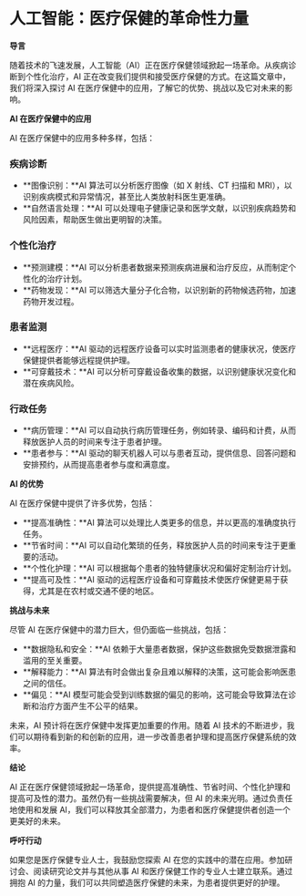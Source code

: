# 人工智能：医疗保健的革命性力量

**导言**

随着技术的飞速发展，人工智能（AI）正在医疗保健领域掀起一场革命。从疾病诊断到个性化治疗，AI 正在改变我们提供和接受医疗保健的方式。在这篇文章中，我们将深入探讨 AI 在医疗保健中的应用，了解它的优势、挑战以及它对未来的影响。

**AI 在医疗保健中的应用**

AI 在医疗保健中的应用多种多样，包括：

### 疾病诊断

* **图像识别：**AI 算法可以分析医疗图像（如 X 射线、CT 扫描和 MRI），以识别疾病模式和异常情况，甚至比人类放射科医生更准确。
* **自然语言处理：**AI 可以处理电子健康记录和医学文献，以识别疾病趋势和风险因素，帮助医生做出更明智的决策。

### 个性化治疗

* **预测建模：**AI 可以分析患者数据来预测疾病进展和治疗反应，从而制定个性化的治疗计划。
* **药物发现：**AI 可以筛选大量分子化合物，以识别新的药物候选药物，加速药物开发过程。

### 患者监测

* **远程医疗：**AI 驱动的远程医疗设备可以实时监测患者的健康状况，使医疗保健提供者能够远程提供护理。
* **可穿戴技术：**AI 可以分析可穿戴设备收集的数据，以识别健康状况变化和潜在疾病风险。

### 行政任务

* **病历管理：**AI 可以自动执行病历管理任务，例如转录、编码和计费，从而释放医护人员的时间来专注于患者护理。
* **患者参与：**AI 驱动的聊天机器人可以与患者互动，提供信息、回答问题和安排预约，从而提高患者参与度和满意度。

**AI 的优势**

AI 在医疗保健中提供了许多优势，包括：

* **提高准确性：**AI 算法可以处理比人类更多的信息，并以更高的准确度执行任务。
* **节省时间：**AI 可以自动化繁琐的任务，释放医护人员的时间来专注于更重要的活动。
* **个性化护理：**AI 可以根据每个患者的独特健康状况和偏好定制治疗计划。
* **提高可及性：**AI 驱动的远程医疗设备和可穿戴技术使医疗保健更易于获得，尤其是在农村或交通不便的地区。

**挑战与未来**

尽管 AI 在医疗保健中的潜力巨大，但仍面临一些挑战，包括：

* **数据隐私和安全：**AI 依赖于大量患者数据，保护这些数据免受数据泄露和滥用的至关重要。
* **解释能力：**AI 算法有时会做出复杂且难以解释的决策，这可能会影响医患之间的信任。
* **偏见：**AI 模型可能会受到训练数据的偏见的影响，这可能会导致算法在诊断和治疗方面产生不公平的结果。

未来，AI 预计将在医疗保健中发挥更加重要的作用。随着 AI 技术的不断进步，我们可以期待看到新的和创新的应用，进一步改善患者护理和提高医疗保健系统的效率。

**结论**

AI 正在医疗保健领域掀起一场革命，提供提高准确性、节省时间、个性化护理和提高可及性的潜力。虽然仍有一些挑战需要解决，但 AI 的未来光明。通过负责任地使用和发展 AI，我们可以释放其全部潜力，为患者和医疗保健提供者创造一个更美好的未来。

**呼吁行动**

如果您是医疗保健专业人士，我鼓励您探索 AI 在您的实践中的潜在应用。参加研讨会、阅读研究论文并与其他从事 AI 和医疗保健工作的专业人士建立联系。通过拥抱 AI 的力量，我们可以共同塑造医疗保健的未来，为患者提供更好的护理。
